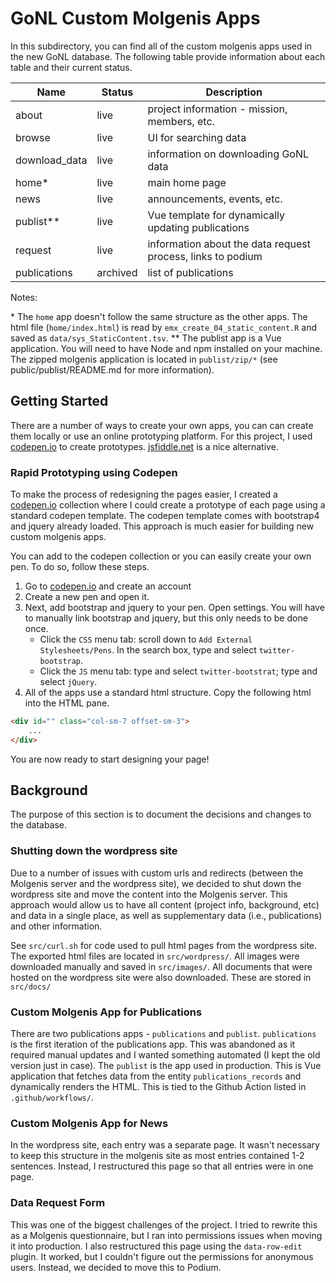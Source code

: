 # GoNL Custom Molgenis Apps

In this subdirectory, you can find all of the custom molgenis apps used in the new GoNL database. The following table provide information about each table and their current status.

| Name          | Status   | Description                                                 |
|---------------|----------|-------------------------------------------------------------|
| about         | live     | project information - mission, members, etc.                |
| browse        | live     | UI for searching data                                       |
| download_data | live     | information on downloading GoNL data                        |
| home\*        | live     | main home page                                              |
| news          | live     | announcements, events, etc.                                 |
| publist\*\*   | live     | Vue template for dynamically updating publications          |
| request       | live     | information about the data request process, links to podium |
| publications  | archived | list of publications                                        |

Notes:

\* The `home` app doesn't follow the same structure as the other apps. The html file (`home/index.html`) is read by `emx_create_04_static_content.R` and saved as `data/sys_StaticContent.tsv`.
\*\* The publist app is a Vue application. You will need to have Node and npm installed on your machine. The zipped molgenis application is located in `publist/zip/*` (see public/publist/README.md for more information).

## Getting Started

There are a number of ways to create your own apps, you can can create them locally or use an online prototyping platform. For this project, I used [codepen.io](https://codepend.io) to create prototypes. [jsfiddle.net](https://jsfiddle.net) is a nice alternative.

### Rapid Prototyping using Codepen

To make the process of redesigning the pages easier, I created a [codepen.io](https://codepen.io/collection/XWWoVB) collection where I could create a prototype of each page using a standard codepen template. The codepen template comes with bootstrap4 and jquery already loaded. This approach is much easier for building new custom molgenis apps.

You can add to the codepen collection or you can easily create your own pen. To do so, follow these steps.

1. Go to [codepen.io](https://codepend.io) and create an account
2. Create a new pen and open it.
3. Next, add bootstrap and jquery to your pen. Open settings. You will have to manually link bootstrap and jquery, but this only needs to be done once.
    - Click the `CSS` menu tab: scroll down to `Add External Stylesheets/Pens`. In the search box, type and select `twitter-bootstrap`.
    - Click the `JS` menu tab: type and select `twitter-bootstrat`; type and select `jQuery`.
4. All of the apps use a standard html structure. Copy the following html into the HTML pane.

```html
<div id="" class="col-sm-7 offset-sm-3">
    ...
</div>
```

You are now ready to start designing your page!

## Background

The purpose of this section is to document the decisions and changes to the database.

### Shutting down the wordpress site

Due to a number of issues with custom urls and redirects (between the Molgenis server and the wordpress site), we decided to shut down the wordpress site and move the content into the Molgenis server. This approach would allow us to have all content (project info, background, etc) and data in a single place, as well as supplementary data (i.e., publications) and other information.

See `src/curl.sh` for code used to pull html pages from the wordpress site. The exported html files are located in `src/wordpress/`. All images were downloaded manually and saved in `src/images/`. All documents that were hosted on the wordpress site were also downloaded. These are stored in `src/docs/`

### Custom Molgenis App for Publications

There are two publications apps - `publications` and `publist`. `publications` is the first iteration of the publications app. This was abandoned as it required manual updates and I wanted something automated (I kept the old version just in case). The `publist` is the app used in production. This is Vue application that fetches data from the entity `publications_records` and dynamically renders the HTML. This is tied to the Github Action listed in `.github/workflows/`.

### Custom Molgenis App for News

In the wordpress site, each entry was a separate page. It wasn't necessary to keep this structure in the molgenis site as most entries contained 1-2 sentences. Instead, I restructured this page so that all entries were in one page.

### Data Request Form

This was one of the biggest challenges of the project. I tried to rewrite this as a Molgenis questionnaire, but I ran into permissions issues when moving it into production. I also restructured this page using the `data-row-edit` plugin. It worked, but I couldn't figure out the permissions for anonymous users. Instead, we decided to move this to Podium.
